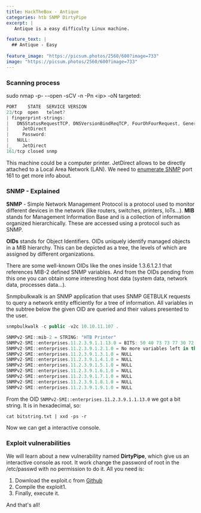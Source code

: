 ```yaml
---
title: HackTheBox - Antique 
categories: htb SNMP DirtyPipe
excerpt: | 
   Antique is a easy difficulty Linux machine.

feature_text: |
  ## Antique - Easy
  
feature_image: "https://picsum.photos/2560/600?image=733"
image: "https://picsum.photos/2560/600?image=733"
---
```


### Scanning process
sudo nmap -p- --open -sCV -n -Pn \<ip\> -oN targeted:
``` javascript
PORT    STATE  SERVICE VERSION
23/tcp  open   telnet?
| fingerprint-strings: 
|   DNSStatusRequestTCP, DNSVersionBindReqTCP, FourOhFourRequest, GenericLines, GetRequest, HTTPOptions, Help, JavaRMI, Kerberos, LANDesk-RC, LDAPBindReq, LDAPSearchReq, LPDString, NCP, NotesRPC, RPCCheck, RTSPRequest, SIPOptions, SMBProgNeg, SSLSessionReq, TLSSessionReq, TerminalServer, TerminalServerCookie, WMSRequest, X11Probe, afp, giop, ms-sql-s, oracle-tns, tn3270: 
|     JetDirect
|     Password:
|   NULL: 
|_    JetDirect
161/tcp closed snmp
```
This machine could be a computer printer. JetDirect allows to be directly attached to a Local Area Network (LAN). We need to [enumerate SNMP](https://book.hacktricks.xyz/network-services-pentesting/pentesting-snmp#snmp-explained) port 161 to get more info about.

### SNMP - Explained 
**SNMP** - Simple Network Management Protocol is a protocol used to monitor different devices in the network (like routers, switches, printers, IoTs...). **MIB** stands for Management Information Base and is a collection of information organized hierarchically. These are accessed using a protocol such as SNMP.

**OIDs** stands for Object Identifiers. OIDs uniquely identify managed objects in a MIB hierarchy. This can be depicted as a tree, the levels of which are assigned by different organizations.

There are some well-known OIDs like the ones inside 1.3.6.1.2.1 that references MIB-2 defined SNMP variables. And from the OIDs pending from this one you can obtain some interesting host data (system data, network data, processes data...).

Snmpbulkwalk is an SNMP application that uses SNMP GETBULK requests to query a network entity efficiently for a tree of information. All variables in the subtree below the given OID are queried and their values presented to the user.
``` javascript
snmpbulkwalk -c public -v2c 10.10.11.107 .
```
``` javascript 
SNMPv2-SMI::mib-2 = STRING: "HTB Printer"
SNMPv2-SMI::enterprises.11.2.3.9.1.1.13.0 = BITS: 50 40 73 73 77 30 72 64 40 31 32 33 21 21 31 32 33 1 3 9 17 18 19 22 23 25 26 27 30 31 33 34 35 37 38 39 42 43 49 50 51 54 57 58 61 65 74 75 79 82 83 86 90 91 94 95 98 103 106 111 114 115 119 122 123 126 130 131 134 135
SNMPv2-SMI::enterprises.11.2.3.9.1.2.1.0 = No more variables left in this MIB View (It is past the end of the MIB tree)
SNMPv2-SMI::enterprises.11.2.3.9.1.3.1.0 = NULL
SNMPv2-SMI::enterprises.11.2.3.9.1.4.1.0 = NULL
SNMPv2-SMI::enterprises.11.2.3.9.1.5.1.0 = NULL
SNMPv2-SMI::enterprises.11.2.3.9.1.6.1.0 = NULL
SNMPv2-SMI::enterprises.11.2.3.9.1.7.1.0 = NULL
SNMPv2-SMI::enterprises.11.2.3.9.1.8.1.0 = NULL
SNMPv2-SMI::enterprises.11.2.3.9.1.9.1.0 = NULL
```
From the OID `SNMPv2-SMI::enterprises.11.2.3.9.1.1.13.0` we got a bit string. It is in hexadecimal, so:
``` 
cat bitstring.txt | xxd -ps -r
```
Now we can get a interactive console.


### Exploit vulnerabilities
We will learn about a new vulnerability named **DirtyPipe**, which give us an interactive console as root. It work change the password of root in the /etc/passwd with no permission to do it. All you need is:
1. Download the exploit.c from [Github](https://github.com/AlexisAhmed/CVE-2022-0847-DirtyPipe-Exploits)
2. Compile the exploit1.
3. Finally, execute it.

And that's all!
